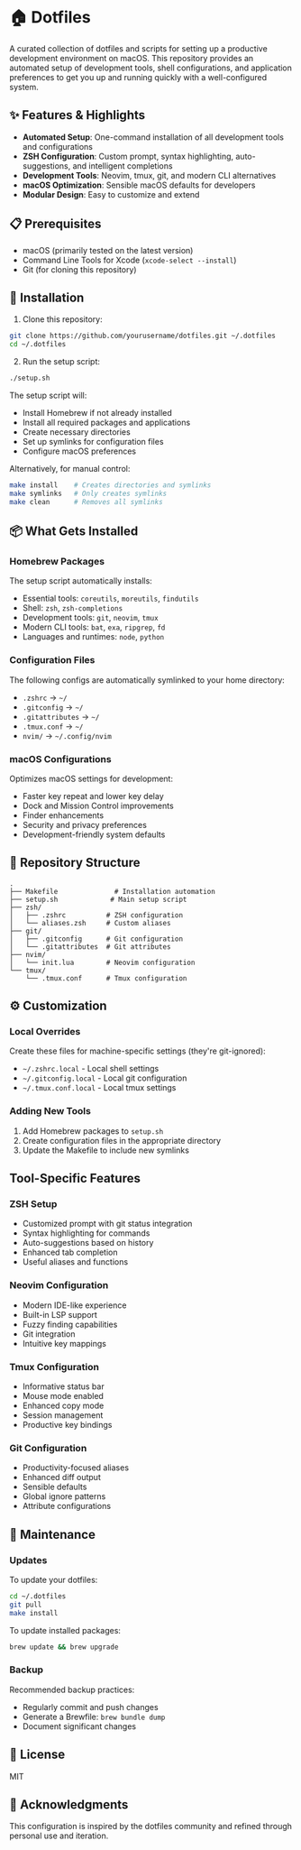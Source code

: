 # 🏠 Dotfiles

A curated collection of dotfiles and scripts for setting up a productive development environment on macOS. This repository provides an automated setup of development tools, shell configurations, and application preferences to get you up and running quickly with a well-configured system.

## ✨ Features & Highlights

- **Automated Setup**: One-command installation of all development tools and configurations
- **ZSH Configuration**: Custom prompt, syntax highlighting, auto-suggestions, and intelligent completions
- **Development Tools**: Neovim, tmux, git, and modern CLI alternatives
- **macOS Optimization**: Sensible macOS defaults for developers
- **Modular Design**: Easy to customize and extend

## 📋 Prerequisites

- macOS (primarily tested on the latest version)
- Command Line Tools for Xcode (`xcode-select --install`)
- Git (for cloning this repository)

## 🚀 Installation

1. Clone this repository:
```bash
git clone https://github.com/yourusername/dotfiles.git ~/.dotfiles
cd ~/.dotfiles
```

2. Run the setup script:
```bash
./setup.sh
```

The setup script will:
- Install Homebrew if not already installed
- Install all required packages and applications
- Create necessary directories
- Set up symlinks for configuration files
- Configure macOS preferences

Alternatively, for manual control:
```bash
make install    # Creates directories and symlinks
make symlinks   # Only creates symlinks
make clean      # Removes all symlinks
```

## 📦 What Gets Installed

### Homebrew Packages
The setup script automatically installs:
- Essential tools: `coreutils`, `moreutils`, `findutils`
- Shell: `zsh`, `zsh-completions`
- Development tools: `git`, `neovim`, `tmux`
- Modern CLI tools: `bat`, `exa`, `ripgrep`, `fd`
- Languages and runtimes: `node`, `python`

### Configuration Files
The following configs are automatically symlinked to your home directory:
- `.zshrc` → `~/`
- `.gitconfig` → `~/`
- `.gitattributes` → `~/`
- `.tmux.conf` → `~/`
- `nvim/` → `~/.config/nvim`

### macOS Configurations
Optimizes macOS settings for development:
- Faster key repeat and lower key delay
- Dock and Mission Control improvements
- Finder enhancements
- Security and privacy preferences
- Development-friendly system defaults

## 📁 Repository Structure

```
.
├── Makefile              # Installation automation
├── setup.sh             # Main setup script
├── zsh/
│   ├── .zshrc          # ZSH configuration
│   └── aliases.zsh     # Custom aliases
├── git/
│   ├── .gitconfig      # Git configuration
│   └── .gitattributes  # Git attributes
├── nvim/
│   └── init.lua        # Neovim configuration
└── tmux/
    └── .tmux.conf      # Tmux configuration
```

## ⚙️ Customization

### Local Overrides
Create these files for machine-specific settings (they're git-ignored):
- `~/.zshrc.local` - Local shell settings
- `~/.gitconfig.local` - Local git configuration
- `~/.tmux.conf.local` - Local tmux settings

### Adding New Tools
1. Add Homebrew packages to `setup.sh`
2. Create configuration files in the appropriate directory
3. Update the Makefile to include new symlinks

## Tool-Specific Features

### ZSH Setup
- Customized prompt with git status integration
- Syntax highlighting for commands
- Auto-suggestions based on history
- Enhanced tab completion
- Useful aliases and functions

### Neovim Configuration
- Modern IDE-like experience
- Built-in LSP support
- Fuzzy finding capabilities
- Git integration
- Intuitive key mappings

### Tmux Configuration
- Informative status bar
- Mouse mode enabled
- Enhanced copy mode
- Session management
- Productive key bindings

### Git Configuration
- Productivity-focused aliases
- Enhanced diff output
- Sensible defaults
- Global ignore patterns
- Attribute configurations

## 🔄 Maintenance

### Updates
To update your dotfiles:
```bash
cd ~/.dotfiles
git pull
make install
```

To update installed packages:
```bash
brew update && brew upgrade
```

### Backup
Recommended backup practices:
- Regularly commit and push changes
- Generate a Brewfile: `brew bundle dump`
- Document significant changes

## 📝 License

MIT

## 🙏 Acknowledgments

This configuration is inspired by the dotfiles community and refined through personal use and iteration.

